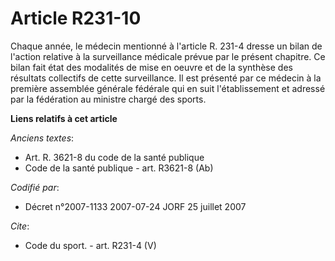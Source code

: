# Article R231-10

Chaque année, le médecin mentionné à l'article R. 231-4 dresse un bilan de l'action relative à la surveillance médicale
prévue par le présent chapitre. Ce bilan fait état des modalités de mise en oeuvre et de la synthèse des résultats collectifs
de cette surveillance. Il est présenté par ce médecin à la première assemblée générale fédérale qui en suit l'établissement
et adressé par la fédération au ministre chargé des sports.

**Liens relatifs à cet article**

_Anciens textes_:

  - Art. R. 3621-8 du code de la santé publique
  - Code de la santé publique - art. R3621-8 (Ab)

_Codifié par_:

  - Décret n°2007-1133 2007-07-24 JORF 25 juillet 2007

_Cite_:

  - Code du sport. - art. R231-4 (V)

